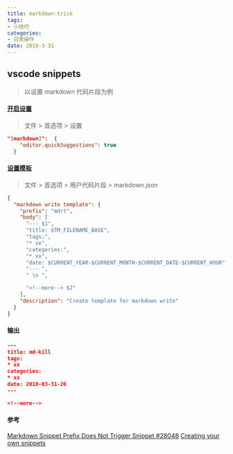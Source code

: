 ```yaml
---
title: markdown-trick
tags:
- 小技巧
categories:
- 日常操作
date: 2018-3-31
---
```


## vscode snippets

> 以设置 markdown 代码片段为例

<!--more-->

#### [开启设置][1]

> 文件 > 首选项 > 设置

```json
"[markdown]":  {
    "editor.quickSuggestions": true
  }
```

#### [设置模板][2]

> 文件 > 首选项 > 用户代码片段 > markdown.json

```json
{
  "markdown write template": {
    "prefix": "mdrt",
    "body": [
      "--- $1",
      "title: $TM_FILENAME_BASE",
      "tags:",
      "* xx",
      "categories:",
      "* xx",
      "date: $CURRENT_YEAR-$CURRENT_MONTH-$CURRENT_DATE-$CURRENT_HOUR",
      "--- ",
      " \n ",

      "<!--more--> $2"
    ],
    "description": "Create template for markdown write"
  }
}
```

#### 输出

```json
---
title: md-kill
tags:
* xx
categories:
* xx
date: 2018-03-31-20
---

<!--more-->
```

#### 参考

[Markdown Snippet Prefix Does Not Trigger Snippet #28048][1]
[Creating your own snippets][2]

[1]: https://github.com/Microsoft/vscode/issues/28048
[2]: https://code.visualstudio.com/docs/editor/userdefinedsnippets
